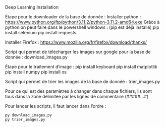 Deep Learning Installation

Étape pour le downloader de la base de donnée :
	Installer python : https://www.python.org/ftp/python/3.11.2/python-3.11.2-amd64.exe
		Grâce à python on peut faire dans le powershell windows : (pip est déjà installé)
		pip install selenium
		pip install requests
		
Installer Firefox : https://www.mozilla.org/fr/firefox/download/thanks/

Script qui permet de télécharger les images sur google pour la base de donnée : download_images.py	
	
Étape pour le traitement d’image :
	pip install keyboard
	pip install matplotlib
	pip install numpy
	pip install os

Script qui permet de trier les images de la base de donnée : trier_images.py


Pour ce qui est des paramètres à changer dans chaque fichiers, ils sont tous dans la zone délimitée par les lignes de commentaire (#####...#)

Pour lancer les scripts, il faut lancer dans l’ordre :

	py download_images.py
	py trier_images.py
